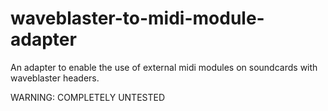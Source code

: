 # waveblaster-to-midi-module-adapter
An adapter to enable the use of external midi modules on soundcards with waveblaster headers.

WARNING: COMPLETELY UNTESTED